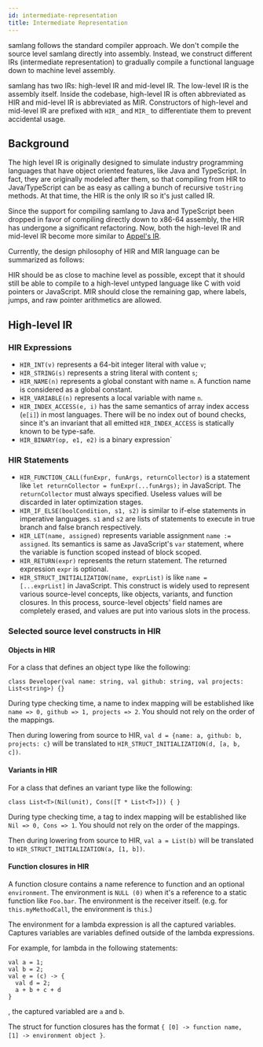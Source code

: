```yaml
---
id: intermediate-representation
title: Intermediate Representation
---
```


samlang follows the standard compiler approach. We don't compile the source level samlang directly
into assembly. Instead, we construct different IRs (intermediate representation) to gradually
compile a functional language down to machine level assembly.

samlang has two IRs: high-level IR and mid-level IR. The low-level IR is the assembly itself.
Inside the codebase, high-level IR is often abbreviated as HIR and mid-level IR is abbreviated as
MIR. Constructors of high-level and mid-level IR are prefixed with `HIR_` and `MIR_` to
differentiate them to prevent accidental usage.

## Background

The high level IR is originally designed to simulate industry programming languages that have
object oriented features, like Java and TypeScript. In fact, they are originally modeled after them,
so that compiling from HIR to Java/TypeScript can be as easy as calling a bunch of recursive
`toString` methods. At that time, the HIR is the only IR so it's just called IR.

Since the support for compiling samlang to Java and TypeScript been dropped in favor of compiling
directly down to x86-64 assembly, the HIR has undergone a significant refactoring. Now, both the
high-level IR and mid-level IR become more similar to
[Appel's IR](https://www.cs.cornell.edu/courses/cs4120/2020sp/lectures/14irgen/lec14-sp16.pdf).

Currently, the design philosophy of HIR and MIR language can be summarized as follows:

HIR should be as close to machine level as possible, except that it should still be able to
compile to a high-level untyped language like C with void pointers or JavaScript. MIR should close
the remaining gap, where labels, jumps, and raw pointer arithmetics are allowed.

## High-level IR

### HIR Expressions

- `HIR_INT(v)` represents a 64-bit integer literal with value `v`;
- `HIR_STRING(s)` represents a string literal with content `s`;
- `HIR_NAME(n)` represents a global constant with name `n`. A function name is considered as a
  global constant.
- `HIR_VARIABLE(n)` represents a local variable with name `n`.
- `HIR_INDEX_ACCESS(e, i)` has the same semantics of array index access (`e[i]`) in most languages.
  There will be no index out of bound checks, since it's an invariant that all emitted
  `HIR_INDEX_ACCESS` is statically known to be type-safe.
- `HIR_BINARY(op, e1, e2)` is a binary expression`

### HIR Statements

- `HIR_FUNCTION_CALL(funExpr, funArgs, returnCollector)` is a statement like
  `let returnCollector = funExpr(...funArgs);` in JavaScript. The `returnCollector` must always
  specified. Useless values will be discarded in later optimization stages.
- `HIR_IF_ELSE(boolCondition, s1, s2)` is similar to if-else statements in imperative languages.
  `s1` and `s2` are lists of statements to execute in true branch and false branch respectively.
- `HIR_LET(name, assigned)` represents variable assignment `name := assigned`. Its semantics is
  same as JavaScript's `var` statement, where the variable is function scoped instead of block
  scoped.
- `HIR_RETURN(expr)` represents the return statement. The returned expression `expr` is optional.
- `HIR_STRUCT_INITIALIZATION(name, exprList)` is like `name = [...exprList]` in JavaScript.
  This construct is widely used to represent various source-level concepts, like objects, variants,
  and function closures. In this process, source-level objects' field names are completely erased,
  and values are put into various slots in the process.

### Selected source level constructs in HIR

#### Objects in HIR

For a class that defines an object type like the following:

```samlang
class Developer(val name: string, val github: string, val projects: List<string>) {}
```

During type checking time, a name to index mapping will be established like
`name => 0, github => 1, projects => 2`. You should not rely on the order of the mappings.

Then during lowering from source to HIR, `val d = {name: a, github: b, projects: c}` will be
translated to `HIR_STRUCT_INITIALIZATION(d, [a, b, c])`.

#### Variants in HIR

For a class that defines an variant type like the following:

```samlang
class List<T>(Nil(unit), Cons([T * List<T>])) { }
```

During type checking time, a tag to index mapping will be established like `Nil => 0, Cons => 1`.
You should not rely on the order of the mappings.

Then during lowering from source to HIR, `val a = List(b)` will be translated to
`HIR_STRUCT_INITIALIZATION(a, [1, b])`.

#### Function closures in HIR

A function closure contains a name reference to function and an optional `environment`. The
environment is `NULL (0)` when it's a reference to a static function like `Foo.bar`. The environment
is the receiver itself. (e.g. for `this.myMethodCall`, the environment is `this`.)

The environment for a lambda expression is all the captured variables. Captures variables are
variables defined outside of the lambda expressions.

For example, for lambda in the following statements:

```samlang
val a = 1;
val b = 2;
val e = (c) -> {
  val d = 2;
  a + b + c + d
}
```

, the captured variabled are `a` and `b`.

The struct for function closures has the format `{ [0] -> function name, [1] -> environment object }`.
